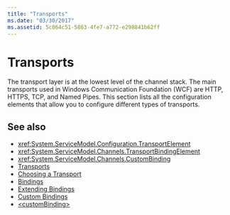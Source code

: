 ```yaml
---
title: "Transports"
ms.date: "03/30/2017"
ms.assetid: 5c064c51-5863-4fe7-a772-e298841b62ff
---
```

# Transports
The transport layer is at the lowest level of the channel stack. The main transports used in Windows Communication Foundation (WCF) are HTTP, HTTPS, TCP, and Named Pipes. This section lists all the configuration elements that allow you to configure different types of transports.  
  
## See also
- <xref:System.ServiceModel.Configuration.TransportElement>
- <xref:System.ServiceModel.Channels.TransportBindingElement>
- <xref:System.ServiceModel.Channels.CustomBinding>
- [Transports](../../../../../docs/framework/wcf/feature-details/transports.md)
- [Choosing a Transport](../../../../../docs/framework/wcf/feature-details/choosing-a-transport.md)
- [Bindings](../../../../../docs/framework/wcf/bindings.md)
- [Extending Bindings](../../../../../docs/framework/wcf/extending/extending-bindings.md)
- [Custom Bindings](../../../../../docs/framework/wcf/extending/custom-bindings.md)
- [\<customBinding>](../../../../../docs/framework/configure-apps/file-schema/wcf/custombinding.md)
